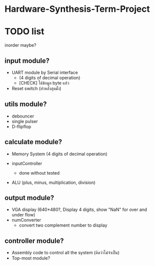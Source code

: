 # Hardware-Synthesis-Term-Project



# TODO list 
inorder maybe?
## input module?
- UART module by Serial interface 
    - (4 digits of decimal operation) 
    - [CHECK] ได้ข้อมูล byte แล้ว
- Reset switch (ทำหลังสุดมั้ง)

## utils module?
- debouncer
- single pulser
- D-flipflop

## calculate module?
- Memory System (4 digits of decimal operation)
- inputController
    - done without tested

- ALU (plus, minus, multiplication, division)

## output module?
- VGA display
(640*480?, Display 4 digits, show "NaN" for over and under flow)
- numConverter
    - convert two complement number to display

## controller module?
- Assembly code to control all the system (คิดว่าไม่จำเป็น)
- Top-most module?
